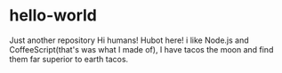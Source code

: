 # hello-world
Just another repository
Hi humans!
Hubot here! i like Node.js and CoffeeScript(that's was what I made of),
I have tacos the moon and find them far superior to earth tacos.
